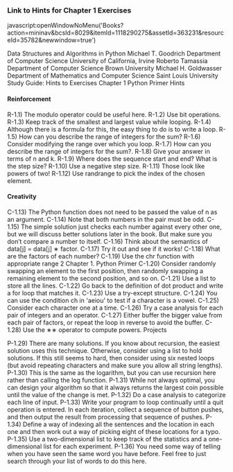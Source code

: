 ### Link to Hints for Chapter 1 Exercises
javascript:openWindowNoMenu('Books?action=mininav&bcsId=8029&itemId=1118290275&assetId=363231&resourceId=35782&newwindow=true')

Data Structures and
Algorithms in Python
Michael T. Goodrich
Department of Computer Science
University of California, Irvine
Roberto Tamassia
Department of Computer Science
Brown University
Michael H. Goldwasser
Department of Mathematics and Computer Science
Saint Louis University
Study Guide: Hints to Exercises
Chapter
1
Python Primer
Hints

#### Reinforcement
R-1.1) The modulo operator could be useful here.
R-1.2) Use bit operations.
R-1.3) Keep track of the smallest and largest value while looping.
R-1.4) Although there is a formula for this, the easy thing to do is to write
a loop.
R-1.5) How can you describe the range of integers for the sum?
R-1.6) Consider modifying the range over which you loop.
R-1.7) How can you describe the range of integers for the sum?.
R-1.8) Give your answer in terms of n and k.
R-1.9) Where does the sequence start and end? What is the step size?
R-1.10) Use a negative step size.
R-1.11) Those look like powers of two!
R-1.12) Use randrange to pick the index of the chosen element.

#### Creativity
C-1.13) The Python function does not need to be passed the value of n as
an argument.
C-1.14) Note that both numbers in the pair must be odd.
C-1.15) The simple solution just checks each number against every other
one, but we will discuss better solutions later in the book. But make sure
you don’t compare a number to itself.
C-1.16) Think about the semantics of data[j] = data[j] ∗ factor.
C-1.17) Try it out and see if it works!
C-1.18) What are the factors of each number?
C-1.19) Use the chr function with appropriate range
2 Chapter 1. Python Primer
C-1.20) Consider randomly swapping an element to the first position,
then randomly swapping a remaining element to the second position, and
so on.
C-1.21) Use a list to store all the lines.
C-1.22) Go back to the definition of dot product and write a for loop that
matches it.
C-1.23) Use a try-except structure.
C-1.24) You can use the condition ch in 'aeiou' to test if a character is
a vowel.
C-1.25) Consider each character one at a time.
C-1.26) Try a case analysis for each pair of integers and an operator.
C-1.27) Either buffer the bigger value from each pair of factors, or repeat
the loop in reverse to avoid the buffer.
C-1.28) Use the ∗∗ operator to compute powers.
Projects

P-1.29) There are many solutions. If you know about recursion, the
easiest solution uses this technique. Otherwise, consider using a list to
hold solutions. If this still seems to hard, then consider using six nested
loops (but avoid repeating characters and make sure you allow all string
lengths).
P-1.30) This is the same as the logarithm, but you can use recursion here
rather than calling the log function.
P-1.31) While not always optimal, you can design your algorithm so that
it always returns the largest coin possible until the value of the change is
met.
P-1.32) Do a case analysis to categorize each line of input.
P-1.33) Write your program to loop continually until a quit operation is
entered. In each iteration, collect a sequence of button pushes, and then
output the result from processing that sequence of pushes.
P-1.34) Define a way of indexing all the sentences and the location in
each one and then work out a way of picking eight of these locations for a
typo.
P-1.35) Use a two-dimensional list to keep track of the statistics and a
one-dimensional list for each experiment.
P-1.36) You need some way of telling when you have seen the same word
you have before. Feel free to just search through your list of words to do
this here.